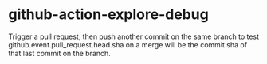 # github-action-explore-debug

Trigger a pull request, then push another commit on the same branch to test github.event.pull_request.head.sha on a merge will be the commit sha of that last commit on the branch.